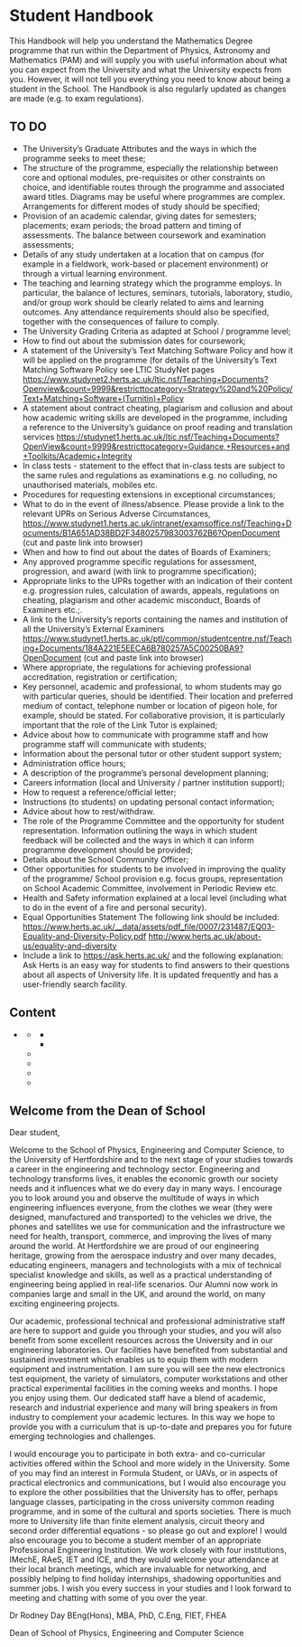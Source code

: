 # Student Handbook

This Handbook will help you understand the Mathematics Degree programme that run within the Department of Physics, Astronomy and Mathematics (PAM) and will supply you with useful information about what you can expect from the University and what the University expects from you. However, it will not tell you everything you need to know about being a student in the School. The Handbook is also regularly updated as changes are made (e.g. to exam regulations).

## TO DO
- The University’s Graduate Attributes and the ways in which the programme seeks to meet these;
- The structure of the programme, especially the relationship between
core and optional modules, pre-requisites or other constraints on choice, and identifiable routes through the programme and associated award titles. Diagrams may be useful where programmes are complex. Arrangements for different modes of study should be specified;
- Provision of an academic calendar, giving dates for semesters; placements; exam periods; the broad pattern and timing of assessments. The balance between coursework and examination assessments;
- Details of any study undertaken at a location that on campus (for example in a fieldwork, work-based or placement environment) or through a virtual learning environment.
- The teaching and learning strategy which the programme employs. In
particular, the balance of lectures, seminars, tutorials, laboratory, studio, and/or group work should be clearly related to aims and learning outcomes. Any attendance requirements should also be specified, together with the consequences of failure to comply.
- The University Grading Criteria as adapted at School / programme level;
- How to find out about the submission dates for coursework;
- A statement of the University’s Text Matching Software Policy and how it will be applied on the programme (for details of the University’s Text Matching Software Policy see LTIC StudyNet pages
https://www.studynet2.herts.ac.uk/ltic.nsf/Teaching+Documents?Openview&count=9999&restricttocategory=Strategy%20and%20Policy/Text+Matching+Software+(Turnitin)+Policy
- A statement about contract cheating, plagiarism and collusion and about how academic writing skills are developed in the programme, including a reference to the University’s guidance on proof reading and translation services
https://studynet1.herts.ac.uk/ltic.nsf/Teaching+Documents?OpenView&count=9999&restricttocategory=Guidance,+Resources+and+Toolkits/Academic+Integrity
- In class tests - statement to the effect that in-class tests are subject to the same rules and regulations as examinations e.g. no colluding, no unauthorised materials, mobiles etc.
- Procedures for requesting extensions in exceptional circumstances;
- What to do in the event of illness/absence. Please provide a link to the relevant UPRs on Serious Adverse Circumstances,
https://www.studynet1.herts.ac.uk/intranet/examsoffice.nsf/Teaching+Documents/B1A651AD38BD2F3480257983003762B6?OpenDocument (cut and paste link into browser)
- When and how to find out about the dates of Boards of Examiners;
- Any approved programme specific regulations for assessment, progression, and award (with link to programme specification);
- Appropriate links to the UPRs together with an indication of their content e.g. progression rules, calculation of awards, appeals, regulations on cheating, plagiarism and other academic misconduct, Boards of Examiners etc.;.
- A link to the University’s reports containing the names and institution of all the University’s External Examiners https://www.studynet1.herts.ac.uk/ptl/common/studentcentre.nsf/Teaching+Documents/184A221E5EECA6B780257A5C00250BA9?OpenDocument  (cut and paste link into browser)
-	Where appropriate, the regulations for achieving professional accreditation, registration or certification;
- Key personnel, academic and professional, to whom students may
       go with particular queries, should be identified. Their location and
       preferred medium of contact, telephone number or location of pigeon
hole, for example, should be stated. For collaborative provision, it is particularly important that the role of the Link Tutor is explained;
- Advice about how to communicate with programme staff and how programme staff will communicate with students;
- Information about the personal tutor or other student support system;
- Administration office hours;
- A description of the programme’s personal development planning;
- Careers information (local and University / partner institution support);
- How to request a reference/official letter;
- Instructions (to students) on updating personal contact information;
- Advice about how to rest/withdraw.
- The role of the Programme Committee and the opportunity for student representation. Information outlining the ways in which student feedback will be collected and the ways in which it can inform programme development should be provided;
- Details about the School Community Officer;
- Other opportunities for students to be involved in improving the quality of the programme/ School provision e.g. focus groups, representation on School Academic Committee, involvement in Periodic Review etc.
- Health and Safety information explained at a local level (including    what to do in the event of a fire and personal security).
- Equal Opportunities Statement
The following link should be included:
https://www.herts.ac.uk/__data/assets/pdf_file/0007/231487/EQ03-Equality-and-Diversity-Policy.pdf
http://www.herts.ac.uk/about-us/equality-and-diversity
- Include a link to https://ask.herts.ac.uk/ and the following 	explanation: Ask Herts is an easy way for students to find answers to their questions about all aspects of University life. It is updated frequently and has a user-friendly search facility.









## Content

- [](assessment)
  - [](assessment_details)
    - [](examinations)
    - [](coursework)
  - [](late_assessment)
  - [](serious_adverse_circumstances)
  - [](turnitin)
  - [](feedback)


## Welcome from the Dean of School

  Dear student,

  Welcome to the School of Physics, Engineering and Computer Science, to the University of Hertfordshire and to the next stage of your studies towards a career in the engineering and technology sector. Engineering and technology transforms lives, it enables the economic growth our society needs and it influences what we do every day in many ways. I encourage you to look around you and observe the multitude of ways in which engineering influences everyone, from the clothes we wear (they were designed, manufactured and transported) to the vehicles we drive, the phones and satellites we use for communication and the infrastructure we need for health, transport, commerce, and improving the lives of many around the world. At Hertfordshire we are proud of our engineering heritage, growing from the aerospace industry and over many decades, educating engineers, managers and technologists with a mix of technical specialist knowledge and skills, as well as a practical understanding of engineering being applied in real-life scenarios. Our Alumni now work in companies large and small in the UK, and around the world, on many exciting engineering projects.

  Our academic, professional technical and professional administrative staff are here to support and guide you through your studies, and you will also benefit from some excellent resources across the University and in our engineering laboratories. Our facilities have benefited from substantial and sustained investment which enables us to equip them with modern equipment and instrumentation. I am sure you will see the new electronics test equipment, the variety of simulators, computer workstations and other practical experimental facilities in the coming weeks and months. I hope you enjoy using them. Our dedicated staff have a blend of academic, research and industrial experience and many will bring speakers in from industry to complement your academic lectures. In this way we hope to provide you with a curriculum that is up-to-date and prepares you for future emerging technologies and challenges.

  I would encourage you to participate in both extra- and co-curricular activities offered within the School and more widely in the University. Some of you may find an interest in Formula Student, or UAVs, or in aspects of practical electronics and communications, but I would also encourage you to explore the other possibilities that the University has to offer, perhaps language classes, participating in the cross university common reading programme, and in some of the cultural and sports societies. There is much more to University life than finite element analysis, circuit theory and second order differential equations - so please go out and explore! I would also encourage you to become a student member of an appropriate Professional Engineering Institution. We work closely with four institutions, IMechE, RAeS, IET and ICE, and they would welcome your attendance at their local branch meetings, which are invaluable for networking, and possibly helping to find holiday internships, shadowing opportunities and summer jobs.
  I wish you every success in your studies and I look forward to meeting and chatting with some of you over the year.

  Dr Rodney Day BEng(Hons), MBA, PhD, C.Eng, FIET, FHEA

  Dean of School of Physics, Engineering and Computer Science
